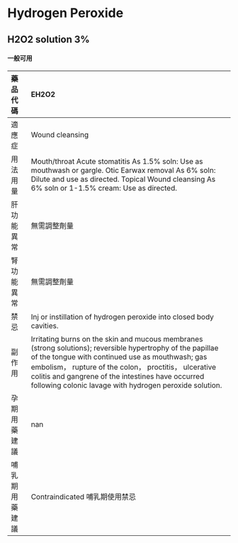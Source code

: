 # Hydrogen Peroxide

## H2O2 solution 3%

#### 一般可用

| 藥品代碼       | EH2O2                                                                                                                                                                                                                                                                                                                                   |
|:---------------|:----------------------------------------------------------------------------------------------------------------------------------------------------------------------------------------------------------------------------------------------------------------------------------------------------------------------------------------|
| 適應症         | Wound cleansing                                                                                                                                                                                                                                                                                                                         |
| 用法用量       | Mouth/throat Acute stomatitis As 1.5% soln: Use as mouthwash or gargle. Otic Earwax removal As 6% soln: Dilute and use as directed. Topical Wound cleansing As 6% soln or 1-1.5% cream: Use as directed.                                                                                                                                |
| 肝功能異常     | 無需調整劑量                                                                                                                                                                                                                                                                                                                            |
| 腎功能異常     | 無需調整劑量                                                                                                                                                                                                                                                                                                                            |
| 禁忌           | Inj or instillation of hydrogen peroxide into closed body cavities.                                                                                                                                                                                                                                                                     |
| 副作用         | Irritating burns on the skin and mucous membranes (strong solutions); reversible hypertrophy of the papillae of the tongue with continued use as mouthwash; gas embolism， rupture of the colon， proctitis， ulcerative colitis and gangrene of the intestines have occurred following colonic lavage with hydrogen peroxide solution. |
| 孕期用藥建議   | nan                                                                                                                                                                                                                                                                                                                                     |
| 哺乳期用藥建議 | Contraindicated 哺乳期使用禁忌                                                                                                                                                                                                                                                                                                          |

